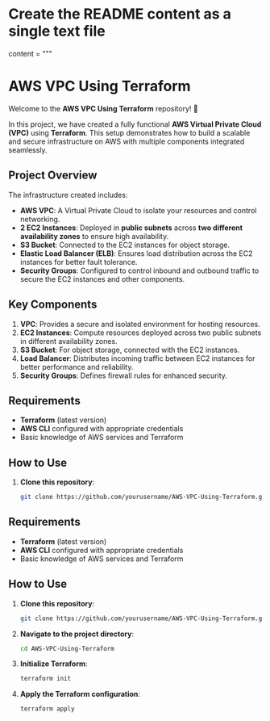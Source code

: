 # Create the README content as a single text file

content = """
# AWS VPC Using Terraform

Welcome to the **AWS VPC Using Terraform** repository! 🚀

In this project, we have created a fully functional **AWS Virtual Private Cloud (VPC)** using **Terraform**. This setup demonstrates how to build a scalable and secure infrastructure on AWS with multiple components integrated seamlessly.

## Project Overview

The infrastructure created includes:

- **AWS VPC**: A Virtual Private Cloud to isolate your resources and control networking.
- **2 EC2 Instances**: Deployed in **public subnets** across **two different availability zones** to ensure high availability.
- **S3 Bucket**: Connected to the EC2 instances for object storage.
- **Elastic Load Balancer (ELB)**: Ensures load distribution across the EC2 instances for better fault tolerance.
- **Security Groups**: Configured to control inbound and outbound traffic to secure the EC2 instances and other components.

## Key Components

1. **VPC**: Provides a secure and isolated environment for hosting resources.
2. **EC2 Instances**: Compute resources deployed across two public subnets in different availability zones.
3. **S3 Bucket**: For object storage, connected with the EC2 instances.
4. **Load Balancer**: Distributes incoming traffic between EC2 instances for better performance and reliability.
5. **Security Groups**: Defines firewall rules for enhanced security.


## Requirements

- **Terraform** (latest version)
- **AWS CLI** configured with appropriate credentials
- Basic knowledge of AWS services and Terraform

## How to Use

1. **Clone this repository**:
   ```bash
   git clone https://github.com/yourusername/AWS-VPC-Using-Terraform.git


## Requirements

- **Terraform** (latest version)
- **AWS CLI** configured with appropriate credentials
- Basic knowledge of AWS services and Terraform

## How to Use

1. **Clone this repository**:
   ```bash
   git clone https://github.com/yourusername/AWS-VPC-Using-Terraform.git

2. **Navigate to the project directory**:
   ```bash
   cd AWS-VPC-Using-Terraform
   
3. **Initialize Terraform**:
   ```bash
   terraform init

4. **Apply the Terraform configuration**:
   ```bash
   terraform apply





